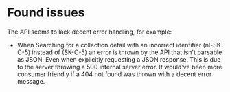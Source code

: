 # Found issues

The API seems to lack decent error handling, for example:
- When Searching for a collection detail with an incorrect identifier (nl-SK-C-5) instead of (SK-C-5) an error is thrown by the API that isn't parsable as JSON. Even when explicitly requesting a JSON response. This is due to the server throwing a 500 internal server error. It would've been more consumer friendly if a 404 not found was thrown with a decent error message.